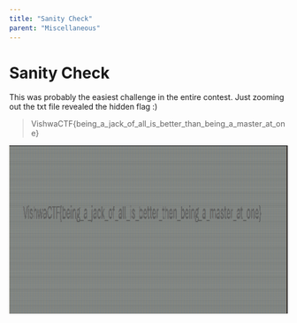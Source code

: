 ```yaml
---
title: "Sanity Check"
parent: "Miscellaneous"
---
```


# Sanity Check
This was probably the easiest challenge in the entire contest. Just zooming out the txt file revealed the hidden flag :)
> VishwaCTF{being_a_jack_of_all_is_better_than_being_a_master_at_one}

![Screenshot of the flag](./zoomed_out.png)
